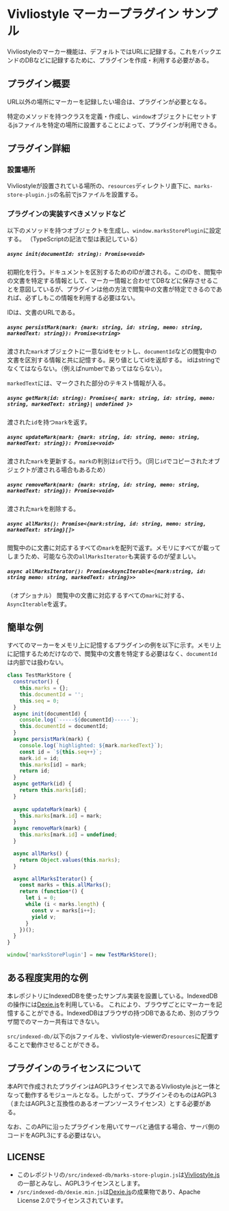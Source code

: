 # Vivliostyle マーカープラグイン サンプル

Vivliostyleのマーカー機能は、デフォルトではURLに記録する。これをバックエンドのDBなどに記録するために、プラグインを作成・利用する必要がある。

## プラグイン概要

URL以外の場所にマーカーを記録したい場合は、プラグインが必要となる。

特定のメソッドを持つクラスを定義・作成し、`window`オブジェクトにセットするjsファイルを特定の場所に設置することによって、プラグインが利用できる。

## プラグイン詳細

### 設置場所

Vivliostyleが設置されている場所の、`resources`ディレクトリ直下に、`marks-store-plugin.js`の名前でjsファイルを設置する。

### プラグインの実装すべきメソッドなど

以下のメソッドを持つオブジェクトを生成し、`window.marksStorePlugin`に設定する。
（TypeScriptの記法で型は表記している）

##### `async init(documentId: string): Promise<void>` 

初期化を行う。ドキュメントを区別するためのIDが渡される。このIDを、閲覧中の文書を特定する情報として、マーカー情報と合わせてDBなどに保存させることを意図しているが、プラグインは他の方法で閲覧中の文書が特定できるのであれば、必ずしもこの情報を利用する必要はない。

IDは、文書のURLである。

##### `async persistMark(mark: {mark: string, id: string, memo: string, markedText: string}): Promise<string>`

渡された`mark`オブジェクトに一意なidをセットし、`documentId`などの閲覧中の文書を区別する情報と共に記憶する。戻り値としてidを返却する。
idはstringでなくてはならない。（例えばnumberであってはならない）。

`markedText`には、マークされた部分のテキスト情報が入る。

##### `async getMark(id: string): Promise<{ mark: string, id: string, memo: string, markedText: string}| undefined }>`

渡された`id`を持つ`mark`を返す。

##### `async updateMark(mark: {mark: string, id: string, memo: string, markedText: string}): Promise<void>`

渡された`mark`を更新する。`mark`の判別は`id`で行う。（同じ`id`でコピーされたオブジェクトが渡される場合もあるため）

##### `async removeMark(mark: {mark: string, id: string, memo: string, markedText: string}): Promise<void>`

渡された`mark`を削除する。

##### `async allMarks(): Promise<{mark:string, id: string, memo: string, markedText: string}[]>`

閲覧中のに文書に対応するすべての`mark`を配列で返す。メモリにすべてが載ってしまうため、可能なら次の`allMarksIterator`も実装するのが望ましい。

##### `async allMarksIterator(): Promise<AsyncIterable<{mark:string, id: string memo: string, markedText: string}>>` 

（オプショナル） 閲覧中の文書に対応するすべての`mark`に対する、`AsyncIterable`を返す。

## 簡単な例

すべてのマーカーをメモリ上に記憶するプラグインの例を以下に示す。メモリ上に記憶するためだけなので、閲覧中の文書を特定する必要はなく、`documentId`は内部では扱わない。

``` javascript
class TestMarkStore {
  constructor() {
    this.marks = {};
    this.documentId = '';
    this.seq = 0;
  }
  async init(documentId) {
    console.log(`-----${documentId}-----`);
    this.documentId = documentId;
  }
  async persistMark(mark) {
    console.log(`highlighted: ${mark.markedText}`);
    const id = `${this.seq++}`;
    mark.id = id;
    this.marks[id] = mark;
    return id;
  }
  async getMark(id) {
    return this.marks[id];
  }
  
  async updateMark(mark) {
    this.marks[mark.id] = mark;
  }
  async removeMark(mark) {
    this.marks[mark.id] = undefined;
  }

  async allMarks() {
    return Object.values(this.marks);
  }

  async allMarksIterator() {
    const marks = this.allMarks();
    return (function*() {
      let i = 0;
      while (i < marks.length) {
        const v = marks[i++];
        yield v;
      }
    })();
  }
}

window['marksStorePlugin'] = new TestMarkStore();
```

## ある程度実用的な例

本レポジトリにIndexedDBを使ったサンプル実装を設置している。IndexedDBの操作には[Dexie.js](https://dexie.org)を利用している。
これにより、ブラウザごとにマーカーを記憶することができる。IndexedDBはブラウザの持つDBであるため、別のブラウザ間でのマーカー共有はできない。

`src/indexed-db/`以下のjsファイルを、vivliostyle-viewerの`resources`に配置することで動作させることができる。

## プラグインのライセンスについて

本APIで作成されたプラグインはAGPL3ライセンスであるVivliostyle.jsと一体となって動作するモジュールとなる。したがって、プラグインそのものはAGPL3（またはAGPL3と互換性のあるオープンソースライセンス）とする必要がある。

なお、このAPIに沿ったプラグインを用いてサーバと通信する場合、サーバ側のコードをAGPL3にする必要はない。

## LICENSE

* このレポジトリの`/src/indexed-db/marks-store-plugin.js`は[Vivliostyle.js](https://github.com/vivliostyle/vivliostyle.js)の一部とみなし、AGPL3ライセンスとします。
* `/src/indexed-db/dexie.min.js`は[Dexie.js](https://dexie.org)の成果物であり、Apache License 2.0でライセンスされています。
